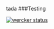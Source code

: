 tada
###Testing

[![wercker status](https://app.wercker.com/status/a50f44a0d5cf702e91191403ef0a6ba9/s/ "wercker status")](https://app.wercker.com/project/byKey/a50f44a0d5cf702e91191403ef0a6ba9)
